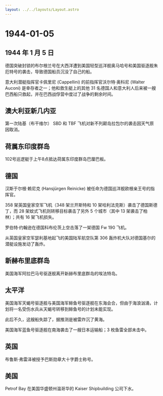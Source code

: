 ```yaml
---
layout: ../../layouts/Layout.astro
---
```


# 1944-01-05

## 1944 年 1 月 5 日

德国突破封锁的布尔根兰号在大西洋遭到美国轻型巡洋舰奥马哈号和美国驱逐舰朱厄特号的袭击，导致德国船员沉没了自己的船。

意大利潜艇指挥官卡佩里尼 (Cappellini) 的前指挥官沃尔特·奥科尼 (Walter
Auconi) 是幸存者之一；他和救生艇上的其他 31
名德国人和意大利人后来被一艘巴西船只救起，并在巴西战俘营中度过了战争的剩余时间。

## 澳大利亚新几内亚

第一次陆基（布干维尔） SBD 和 TBF
飞机对新不列颠岛拉包尔的袭击因天气原因取消。

## 荷属东印度群岛

102号巡逻艇于上午8点抵达荷属东印度群岛巴厘巴板。

## 德国

汉斯于尔根·赖尼克 (Hansjürgen Reinicke)
被任命为德国巡洋舰欧根亲王号的指挥官。

358 架英国皇家空军飞机（348 架兰开斯特和 10
架哈利法克斯）袭击了德国斯德丁，而 28 架蚊式飞机则转移目标袭击了另外 5
个城市（其中 13 架袭击了柏林）；共有 16 架飞机损失。

罗伯特·约翰逊在德国科布伦茨上空击落了一架德国 Fw 190 飞机。

从英国皇家空军瑟利基地起飞的美国陆军航空队第 306
轰炸机大队对德国基尔的潜艇设施发动了轰炸。

## 新赫布里底群岛

美国海军阿拉巴马号驱逐舰离开新赫布里底群岛的埃法特岛。

## 太平洋

美国海军天蝎号驱逐舰与美国海军鲱鱼号驱逐舰在东海会合，但由于海浪汹涌，计划将一名受伤水兵从天蝎号转移到鲱鱼号的计划未能实现。

此后不久，这艘船失踪了，据推测是被雷炸沉了黄海。

美国海军蓝鱼号驱逐舰在南海袭击了一艘日本运输船；3 枚鱼雷全部未击中。

## 英国

布鲁斯·弗雷泽被授予巴斯勋章大十字爵士称号。

## 美国

Petrof Bay 在美国华盛顿州温哥华的 Kaiser Shipbuilding 公司下水。